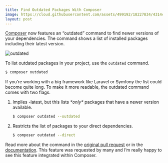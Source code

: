 ```yaml
---
title: Find Outdated Packages With Composer
image: https://cloud.githubusercontent.com/assets/499192/18227834/4314cc5e-7232-11e6-90f3-ff683569f432.jpeg
layout: post
---
```


[Composer](https://getcomposer.org/) now features an “outdated” command to find newer versions of your dependencies. The command shows a list of installed packages including their latest version.

![outdated](https://cloud.githubusercontent.com/assets/499192/18227834/4314cc5e-7232-11e6-90f3-ff683569f432.jpeg)

To list outdated packages in your project, use the `outdated` command.

```sh
$ composer outdated
```

If you’re working with a big framework like Laravel or Symfony the list could become quite long. To make it more readable, the outdated command comes with two flags.

1. Implies -latest, but this lists *\*only\** packages that have a newer version available.

   ```sh
   $ composer outdated --outdated
   ```

2. Restricts the list of packages to your direct dependencies.

   ```sh
   $ composer outdated --direct
   ```

Read more about the command in the [original pull request](https://github.com/composer/composer/pull/5028) or in the [documentation](https://getcomposer.org/doc/03-cli.md#outdated). This feature was requested by many and I’m really happy to see this feature integrated within Composer.
